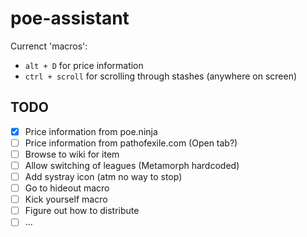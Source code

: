 # poe-assistant

Currenct 'macros':
- `alt + D` for price information
- `ctrl + scroll` for scrolling through stashes (anywhere on screen)

## TODO

- [x] Price information from poe.ninja
- [ ] Price information from pathofexile.com (Open tab?)
- [ ] Browse to wiki for item
- [ ] Allow switching of leagues (Metamorph hardcoded)
- [ ] Add systray icon (atm no way to stop)
- [ ] Go to hideout macro
- [ ] Kick yourself macro
- [ ] Figure out how to distribute
- [ ] ...